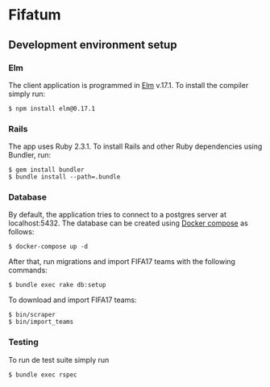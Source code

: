 # Fifatum

## Development environment setup

### Elm

The client application is programmed in [Elm](http://elm-lang.org/) v.17.1. To install the compiler simply run:

```
$ npm install elm@0.17.1
```

### Rails

The app uses Ruby 2.3.1. To install Rails and other Ruby dependencies using Bundler, run:

```
$ gem install bundler
$ bundle install --path=.bundle
```

### Database

By default, the application tries to connect to a postgres server at localhost:5432. The database can be created using [Docker compose](https://docs.docker.com/compose/) as follows:

```
$ docker-compose up -d
```

After that, run migrations and import FIFA17 teams with the following commands:

```
$ bundle exec rake db:setup
```

To download and import FIFA17 teams:

```
$ bin/scraper
$ bin/import_teams
```

### Testing

To run de test suite simply run

```
$ bundle exec rspec
```
